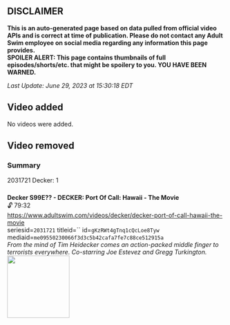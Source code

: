 ## DISCLAIMER
**This is an auto-generated page based on data pulled from official video APIs and is correct at time of publication. Please do not contact any Adult Swim employee on social media regarding any information this page provides.**  
**SPOILER ALERT: This page contains thumbnails of full episodes/shorts/etc. that might be spoilery to you. YOU HAVE BEEN WARNED.**  

_Last Update: June 29, 2023 at 15:30:18 EDT_
## Video added
No videos were added.  
## Video removed
### Summary
2031721 Decker: 1  
### 
**Decker S99E?? - DECKER: Port Of Call: Hawaii - The Movie**  
 🔓 79:32  
https://www.adultswim.com/videos/decker/decker-port-of-call-hawaii-the-movie  
seriesid=`2031721` titleid=`` id=`gKzRWt4gTnq1cQcLoe8Tyw` mediaid=`me09550230066f3d3c5b42cafa7fe7c88ce512915a`  
_From the mind of Tim Heidecker comes an action-packed middle finger to terrorists everywhere. Co-starring Joe Estevez and Gregg Turkington._  
<a href="https://i.cdn.turner.com/adultswim/big/video/decker-port-of-call-hawaii-the-movie/decker_212.jpg"><img src="https://i.cdn.turner.com/adultswim/big/video/decker-port-of-call-hawaii-the-movie/decker_212.jpg" height="144px" /></a>

